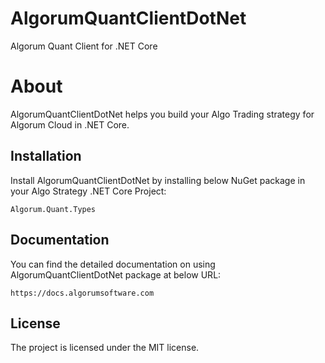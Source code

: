 # AlgorumQuantClientDotNet
Algorum Quant Client for .NET Core

About
========

AlgorumQuantClientDotNet helps you build your Algo Trading strategy for Algorum Cloud in .NET Core.

Installation
------------

Install AlgorumQuantClientDotNet by installing below NuGet package in your Algo Strategy .NET Core Project:

    Algorum.Quant.Types

Documentation
-------------

You can find the detailed documentation on using AlgorumQuantClientDotNet package at below URL:

    https://docs.algorumsoftware.com

License
-------

The project is licensed under the MIT license.

